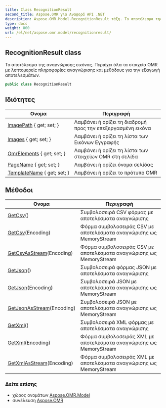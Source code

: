 ```yaml
---
title: Class RecognitionResult
second_title: Aspose.OMR για Αναφορά API .NET
description: Aspose.OMR.Model.RecognitionResult τάξη. Το αποτέλεσμα της αναγνώρισης εικόνας. Περιέχει όλα τα στοιχεία OMR με λεπτομερείς πληροφορίες αναγνώρισης και μεθόδους για την εξαγωγή αποτελεσμάτων.
type: docs
weight: 800
url: /el/net/aspose.omr.model/recognitionresult/
---
```

## RecognitionResult class

Το αποτέλεσμα της αναγνώρισης εικόνας. Περιέχει όλα τα στοιχεία OMR με λεπτομερείς πληροφορίες αναγνώρισης και μεθόδους για την εξαγωγή αποτελεσμάτων.

```csharp
public class RecognitionResult
```

## Ιδιότητες

| Ονομα | Περιγραφή |
| --- | --- |
| [ImagePath](../../aspose.omr.model/recognitionresult/imagepath/) { get; set; } | Λαμβάνει ή ορίζει τη διαδρομή προς την επεξεργασμένη εικόνα |
| [Images](../../aspose.omr.model/recognitionresult/images/) { get; set; } | Λαμβάνει ή ορίζει τη λίστα των Εικόνων Εγγραφής |
| [OmrElements](../../aspose.omr.model/recognitionresult/omrelements/) { get; set; } | Λαμβάνει ή ορίζει τη λίστα των στοιχείων OMR στη σελίδα |
| [PageName](../../aspose.omr.model/recognitionresult/pagename/) { get; set; } | Λαμβάνει ή ορίζει όνομα σελίδας |
| [TemplateName](../../aspose.omr.model/recognitionresult/templatename/) { get; set; } | Λαμβάνει ή ορίζει το πρότυπο OMR |

## Μέθοδοι

| Ονομα | Περιγραφή |
| --- | --- |
| [GetCsv](../../aspose.omr.model/recognitionresult/getcsv/#getcsv_1)() | Συμβολοσειρά CSV φόρμας με αποτελέσματα αναγνώρισης |
| [GetCsv](../../aspose.omr.model/recognitionresult/getcsv/#getcsv)(Encoding) | Φόρμα συμβολοσειράς CSV με αποτελέσματα αναγνώρισης ως MemoryStream |
| [GetCsvAsStream](../../aspose.omr.model/recognitionresult/getcsvasstream/)(Encoding) | Φόρμα συμβολοσειράς CSV με αποτελέσματα αναγνώρισης ως MemoryStream |
| [GetJson](../../aspose.omr.model/recognitionresult/getjson/#getjson_1)() | Συμβολοσειρά φόρμας JSON με αποτελέσματα αναγνώρισης |
| [GetJson](../../aspose.omr.model/recognitionresult/getjson/#getjson)(Encoding) | Συμβολοσειρά JSON με αποτελέσματα αναγνώρισης ως MemoryStream |
| [GetJsonAsStream](../../aspose.omr.model/recognitionresult/getjsonasstream/)(Encoding) | Συμβολοσειρά JSON με αποτελέσματα αναγνώρισης ως MemoryStream |
| [GetXml](../../aspose.omr.model/recognitionresult/getxml/#getxml_1)() | Συμβολοσειρά XML φόρμας με αποτελέσματα αναγνώρισης |
| [GetXml](../../aspose.omr.model/recognitionresult/getxml/#getxml)(Encoding) | Φόρμα συμβολοσειράς XML με αποτελέσματα αναγνώρισης ως MemoryStream |
| [GetXmlAsStream](../../aspose.omr.model/recognitionresult/getxmlasstream/)(Encoding) | Φόρμα συμβολοσειράς XML με αποτελέσματα αναγνώρισης ως MemoryStream |

### Δείτε επίσης

* χώρος ονομάτων [Aspose.OMR.Model](../../aspose.omr.model/)
* συνέλευση [Aspose.OMR](../../)


